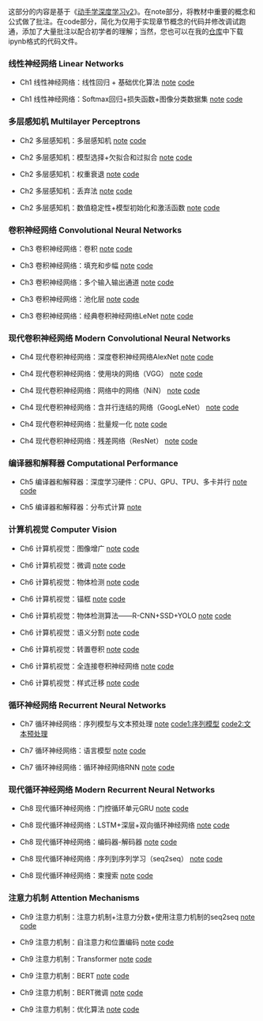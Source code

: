 这部分的内容是基于《[动手学深度学习v2](https://zh-v2.d2l.ai/)》。在note部分，将教材中重要的概念和公式做了批注。在code部分，简化为仅用于实现章节概念的代码并修改调试跑通，添加了大量批注以配合初学者的理解；当然，您也可以在我的[仓库](https://github.com/samuelssj123/samuelssj123.github.io/tree/main/contents/DEEPLEARNING/code)中下载ipynb格式的代码文件。

### 线性神经网络 Linear Networks

- Ch1 线性神经网络：线性回归 + 基础优化算法 [note](https://mailbnueducn-my.sharepoint.com/:b:/g/personal/sjs_mail_bnu_edu_cn/EfLnz4isGJ9LhDAHSfiTQLMBtEFiefaTPLDL699VnVP88w?e=Jb27z4) [code](https://samuelssj123.github.io/contents/DEEPLEARNING/DeepLearning(1).html)
  
- Ch1 线性神经网络：Softmax回归+损失函数+图像分类数据集 [note](https://mailbnueducn-my.sharepoint.com/:b:/g/personal/sjs_mail_bnu_edu_cn/EaR9FKhTZaFAsMchoB1de1wBrbFFsYFhEQnQ4OtCF6JKKw?e=IVfxrD) [code](https://samuelssj123.github.io/contents/DEEPLEARNING/DeepLearning(2).html)


### 多层感知机 Multilayer Perceptrons

- Ch2 多层感知机：多层感知机 [note](https://mailbnueducn-my.sharepoint.com/:b:/g/personal/sjs_mail_bnu_edu_cn/EVkg6ByoFMFPsvce9YUhsaIBIXjX0npVR3SoLsqke9YDXA?e=G34GHb) [code](https://samuelssj123.github.io/contents/DEEPLEARNING/DeepLearning(3).html)

- Ch2 多层感知机：模型选择+欠拟合和过拟合 [note](https://mailbnueducn-my.sharepoint.com/:b:/g/personal/sjs_mail_bnu_edu_cn/EYaNQODkqxtGnRAJ87ofvkoBhee-BJBhTjDU0Brod_U-vg?e=X8EW47)  [code](https://samuelssj123.github.io/contents/DEEPLEARNING/DeepLearning(4).html)

- Ch2 多层感知机：权重衰退 [note](https://mailbnueducn-my.sharepoint.com/:b:/g/personal/sjs_mail_bnu_edu_cn/Edd1_agwqkVIg-jhtmdKaB4BfqHzxlIbIpmJex0TjkOchA?e=k1hpeV)  [code](https://samuelssj123.github.io/contents/DEEPLEARNING/DeepLearning(5).html)

- Ch2 多层感知机：丢弃法 [note](https://mailbnueducn-my.sharepoint.com/:b:/g/personal/sjs_mail_bnu_edu_cn/EUl3KAraXnZPmJnvDEB27lUBTRJ2kXkAzpvgd19NUQumJQ?e=bhB2r8)  [code](https://samuelssj123.github.io/contents/DEEPLEARNING/DeepLearning(6).html)

- Ch2 多层感知机：数值稳定性+模型初始化和激活函数 [note](https://mailbnueducn-my.sharepoint.com/:b:/g/personal/sjs_mail_bnu_edu_cn/ES448HmSuedGpmUk5y0rlWIBMlIqqA2gceL0arWW5yPzng?e=ELUvT5) [code](https://samuelssj123.github.io/contents/DEEPLEARNING/DeepLearning(7).html)

### 卷积神经网络 Convolutional Neural Networks

- Ch3 卷积神经网络：卷积 [note](https://mailbnueducn-my.sharepoint.com/:b:/g/personal/sjs_mail_bnu_edu_cn/Edjcka1qCTFNgeqeaRp1nhwB1ibiXZDWa1IQmA_yHYyvng?e=R6dsSB) [code](https://samuelssj123.github.io/contents/DEEPLEARNING/DeepLearning(8).html)

- Ch3 卷积神经网络：填充和步幅 [note](https://mailbnueducn-my.sharepoint.com/:b:/g/personal/sjs_mail_bnu_edu_cn/EaKrOP1mBLJOtg6VgLv79iUBQCUMKwna-xiObe3IHopV6A?e=zqs4B1) [code](https://samuelssj123.github.io/contents/DEEPLEARNING/DeepLearning(9).html)

- Ch3 卷积神经网络：多个输入输出通道 [note](https://mailbnueducn-my.sharepoint.com/:b:/g/personal/sjs_mail_bnu_edu_cn/Ee65PhaS2OhFrj4qqY_zvZwBwXO7VFCe5K9jO71iw9e4Jg?e=EaW9Da) [code](https://samuelssj123.github.io/contents/DEEPLEARNING/DeepLearning(10).html)

- Ch3 卷积神经网络：池化层 [note](https://mailbnueducn-my.sharepoint.com/:b:/g/personal/sjs_mail_bnu_edu_cn/EaZ3uHG_d8dBikaFY6MMeoYBbf2MGbAHu3-KGp134fGUfw?e=4MFV36) [code](https://samuelssj123.github.io/contents/DEEPLEARNING/DeepLearning(11).html)

- Ch3 卷积神经网络：经典卷积神经网络LeNet [note](https://mailbnueducn-my.sharepoint.com/:b:/g/personal/sjs_mail_bnu_edu_cn/EX0Dlb-JKpVFtAsBx40k_YwBY5AQoLl49fZVb8geKYPt9g?e=hXPReu) [code](https://samuelssj123.github.io/contents/DEEPLEARNING/DeepLearning(12).html)

### 现代卷积神经网络 Modern Convolutional Neural Networks

- Ch4 现代卷积神经网络：深度卷积神经网络AlexNet [note](https://mailbnueducn-my.sharepoint.com/:b:/g/personal/sjs_mail_bnu_edu_cn/EesU8zLJF_RKvtA1jm6YTdkB3Id42-Kj182BG71tLBbQ_g?e=Hvm9qf) [code](https://samuelssj123.github.io/contents/DEEPLEARNING/DeepLearning(13).html)

- Ch4 现代卷积神经网络：使用块的网络（VGG） [note](https://mailbnueducn-my.sharepoint.com/:b:/g/personal/sjs_mail_bnu_edu_cn/ETfUWHvle3BFoYbb2Qxd0noBrnDEdYKXmFTbv6Z1eg5JIg?e=jks0Ql) [code](https://samuelssj123.github.io/contents/DEEPLEARNING/DeepLearning(14).html)

- Ch4 现代卷积神经网络：网络中的网络（NiN） [note](https://mailbnueducn-my.sharepoint.com/:b:/g/personal/sjs_mail_bnu_edu_cn/EX_1cxN8fYdHkShZQgCeYFIBJBaWLaSrdOAK63J_X9I0xg?e=brj6bW) [code](https://samuelssj123.github.io/contents/DEEPLEARNING/DeepLearning(15).html)

- Ch4 现代卷积神经网络：含并行连结的网络（GoogLeNet） [note](https://mailbnueducn-my.sharepoint.com/:b:/g/personal/sjs_mail_bnu_edu_cn/EV0HKqpmfERDijFo-xx_05AB1KCatC4EcwdZ5WzhK20DLQ?e=bEHyVR) [code](https://samuelssj123.github.io/contents/DEEPLEARNING/DeepLearning(16).html)

- Ch4 现代卷积神经网络：批量规一化 [note](https://mailbnueducn-my.sharepoint.com/:b:/g/personal/sjs_mail_bnu_edu_cn/EYSPKU2qesxGgU4YPlKEAcsBdDya-6PNkWHh9_GO1ajuWQ?e=G2MWIc) [code](https://samuelssj123.github.io/contents/DEEPLEARNING/DeepLearning(17).html)

- Ch4 现代卷积神经网络：残差网络（ResNet） [note](https://mailbnueducn-my.sharepoint.com/:b:/g/personal/sjs_mail_bnu_edu_cn/ETHPZCN07x9ArHMXVJGC48ABsxub77PwQwIdI6IZqKXvWA?e=QI33KA) [code](https://samuelssj123.github.io/contents/DEEPLEARNING/DeepLearning(18).html)

### 编译器和解释器 Computational Performance

- Ch5 编译器和解释器：深度学习硬件：CPU、GPU、TPU、多卡并行 [note](https://mailbnueducn-my.sharepoint.com/:b:/g/personal/sjs_mail_bnu_edu_cn/EUb2aYda3cNDiokk1MnquYoBoTODv8QOUIEjDmTHOYSoFQ?e=Frx17C) [code](https://samuelssj123.github.io/contents/DEEPLEARNING/DeepLearning(19).html)

- Ch5 编译器和解释器：分布式计算 [note](https://mailbnueducn-my.sharepoint.com/:b:/g/personal/sjs_mail_bnu_edu_cn/EZkigCL8gbtFs9CRaxC3WGcBxvJ9nGO-GdbnC-kwfrh3Mw?e=lsekgS)

### 计算机视觉 Computer Vision

- Ch6 计算机视觉：图像增广 [note](https://mailbnueducn-my.sharepoint.com/:b:/g/personal/sjs_mail_bnu_edu_cn/EZNn5jiYkJJOn6nKSS5FmRYBoCrEU7qTD-YdQ1MCfY6LCg?e=RbkLFu) [code](https://samuelssj123.github.io/contents/DEEPLEARNING/DeepLearning(21).html)

- Ch6 计算机视觉：微调 [note](https://mailbnueducn-my.sharepoint.com/:b:/g/personal/sjs_mail_bnu_edu_cn/EZyjf5p04lNHo9b5A4mopyYBtfwzXqEFub90DwqID60aVw?e=xDeuXX) [code](https://samuelssj123.github.io/contents/DEEPLEARNING/DeepLearning(22).html)

- Ch6 计算机视觉：物体检测 [note](https://mailbnueducn-my.sharepoint.com/:b:/g/personal/sjs_mail_bnu_edu_cn/EcHt32sPwMNMhFbibFAO3pABiJSOX9XqtzbiPg8xXxQEvQ?e=3oIWId) [code](https://samuelssj123.github.io/contents/DEEPLEARNING/DeepLearning(23).html)

- Ch6 计算机视觉：锚框 [note](https://mailbnueducn-my.sharepoint.com/:b:/g/personal/sjs_mail_bnu_edu_cn/EbFnwHBSBzlFsGobaT9UYKgBhyHUCBXi2n7Mf-UwkGsiNw?e=bIa6p0) [code](https://samuelssj123.github.io/contents/DEEPLEARNING/DeepLearning(24).html)

- Ch6 计算机视觉：物体检测算法——R-CNN+SSD+YOLO [note](https://mailbnueducn-my.sharepoint.com/:b:/g/personal/sjs_mail_bnu_edu_cn/EeUR3B9E5gpPg6JazSoJHGQBG_7k4J4OEe5J6G1H7guvvA?e=4YhCRU) [code](https://samuelssj123.github.io/contents/DEEPLEARNING/DeepLearning(25).html)

- Ch6 计算机视觉：语义分割 [note](https://mailbnueducn-my.sharepoint.com/:b:/g/personal/sjs_mail_bnu_edu_cn/EclrLYWZAv9LhVzTs9kXYdABb-sJ0y-11ikkJTcAoSk0hg?e=S187Hc) [code](https://samuelssj123.github.io/contents/DEEPLEARNING/DeepLearning(26).html)

- Ch6 计算机视觉：转置卷积 [note](https://mailbnueducn-my.sharepoint.com/:b:/g/personal/sjs_mail_bnu_edu_cn/EVOv8HYvX6RLkiI6FarfEIgB-ig9CY2Il164VPFS6VH0EA?e=5NcOL6) [code](https://samuelssj123.github.io/contents/DEEPLEARNING/DeepLearning(27).html)

- Ch6 计算机视觉：全连接卷积神经网络 [note](https://mailbnueducn-my.sharepoint.com/:b:/g/personal/sjs_mail_bnu_edu_cn/EXiEhUdQuXlNvsuqIUUNI0oBiuapuTeyAp109BhhjbAIHg?e=OEB26F) [code](https://samuelssj123.github.io/contents/DEEPLEARNING/DeepLearning(28).html)

- Ch6 计算机视觉：样式迁移 [note](https://mailbnueducn-my.sharepoint.com/:b:/g/personal/sjs_mail_bnu_edu_cn/ESfST4f10NNBsFgbvqHRrEQBUV9ml7y0IyaMN1yYKhMxyQ?e=18rgIh) [code](https://samuelssj123.github.io/contents/DEEPLEARNING/DeepLearning(29).html)

### 循环神经网络 Recurrent Neural Networks

- Ch7 循环神经网络：序列模型与文本预处理 [note](https://mailbnueducn-my.sharepoint.com/:b:/g/personal/sjs_mail_bnu_edu_cn/EUqOBd7FuKFEiHH0KaymijYBsewPX35xvhjh8hTNBwmJHA?e=PkvHQk) [code1:序列模型](https://samuelssj123.github.io/contents/DEEPLEARNING/DeepLearning(30).html) [code2:文本预处理](https://samuelssj123.github.io/contents/DEEPLEARNING/DeepLearning(31).html)

- Ch7 循环神经网络：语言模型 [note](https://mailbnueducn-my.sharepoint.com/:b:/g/personal/sjs_mail_bnu_edu_cn/EUgT3_fGmedDsxHWSLqcAz8BmoPRbJPX0uME6i6macb94w?e=BBdhus) [code](https://samuelssj123.github.io/contents/DEEPLEARNING/DeepLearning(32).html)

- Ch7 循环神经网络：循环神经网络RNN [note](https://mailbnueducn-my.sharepoint.com/:b:/g/personal/sjs_mail_bnu_edu_cn/EQMlZxIkV5VLq1L8BRRn3qgBkDN7l5mmyUgNrtmPJAmjXw?e=a3Za7H) [code](https://samuelssj123.github.io/contents/DEEPLEARNING/DeepLearning(33).html)

### 现代循环神经网络 Modern Recurrent Neural Networks

- Ch8 现代循环神经网络：门控循环单元GRU [note](https://mailbnueducn-my.sharepoint.com/:b:/g/personal/sjs_mail_bnu_edu_cn/EWtd9ba4fkNDu2RQr77lAJkB3507h1dh83QG4S5RungSlw?e=9OZfGB) [code](https://samuelssj123.github.io/contents/DEEPLEARNING/DeepLearning(34).html)

- Ch8 现代循环神经网络：LSTM+深层+双向循环神经网络 [note](https://mailbnueducn-my.sharepoint.com/:b:/g/personal/sjs_mail_bnu_edu_cn/Eaz9uABcSPpGso5XMkHEifEBCCcfTB6IRMf8jWdDJRQKWQ?e=dUQn43) [code](https://samuelssj123.github.io/contents/DEEPLEARNING/DeepLearning(35).html)

- Ch8 现代循环神经网络：编码器-解码器 [note](https://mailbnueducn-my.sharepoint.com/:b:/g/personal/sjs_mail_bnu_edu_cn/EUeAdYfTF05PgppnGDU7PfABKJbVc1lCKLHMF8Nt6kevhQ?e=XkTfNu) [code](https://samuelssj123.github.io/contents/DEEPLEARNING/DeepLearning(36).html)

- Ch8 现代循环神经网络：序列到序列学习（seq2seq） [note](https://mailbnueducn-my.sharepoint.com/:b:/g/personal/sjs_mail_bnu_edu_cn/EVNrycbxBf1Huk6nOSG6d0sB1WjdL9VRuq-JkXHLYwZ_eQ?e=htylqI) [code](https://samuelssj123.github.io/contents/DEEPLEARNING/DeepLearning(37).html)

- Ch8 现代循环神经网络：束搜索 [note](https://mailbnueducn-my.sharepoint.com/:b:/g/personal/sjs_mail_bnu_edu_cn/EZ3v1GSQ_rdKgw981Wud0DUBum696Pba3k4KoUzoFfv3pw?e=fjF9wQ) [code](https://samuelssj123.github.io/contents/DEEPLEARNING/DeepLearning(38).html)

### 注意力机制 Attention Mechanisms

- Ch9 注意力机制：注意力机制+注意力分数+使用注意力机制的seq2seq [note](https://mailbnueducn-my.sharepoint.com/:b:/g/personal/sjs_mail_bnu_edu_cn/Ec3PWs76xDJFs6Zj9gvQDhEBjlqP9IBqJTpfYmdb0XMZzQ?e=z1jIlR) [code](https://samuelssj123.github.io/contents/DEEPLEARNING/DeepLearning(39).html)

- Ch9 注意力机制：自注意力和位置编码 [note](https://mailbnueducn-my.sharepoint.com/:b:/g/personal/sjs_mail_bnu_edu_cn/EVJsz9YkcihKqcFWQEyvtHEBXcwDa2qE2dMPxvWNmky-ow?e=vryNbZ) [code](https://samuelssj123.github.io/contents/DEEPLEARNING/DeepLearning(40).html)

- Ch9 注意力机制：Transformer [note](https://mailbnueducn-my.sharepoint.com/:b:/g/personal/sjs_mail_bnu_edu_cn/EUc-u1Gt5mpFgTXPBm2sLCkBj6dnDzdmGW7hI1iELeIHkw?e=eMDEdN) [code](https://samuelssj123.github.io/contents/DEEPLEARNING/DeepLearning(41).html)

- Ch9 注意力机制：BERT [note](https://mailbnueducn-my.sharepoint.com/:b:/g/personal/sjs_mail_bnu_edu_cn/Eagll4F3ZVdOtmXv-j-zF2YB6AuERdfNsUbIZbgdoHBYYQ?e=pH0mPY) [code](https://samuelssj123.github.io/contents/DEEPLEARNING/DeepLearning(42).html)

- Ch9 注意力机制：BERT微调 [note](https://mailbnueducn-my.sharepoint.com/:b:/g/personal/sjs_mail_bnu_edu_cn/EcVuhh4n5QRKrbdqQat4pqIBSuNQjzD99fmmDMz0mXMjug?e=RR13QV) [code](https://samuelssj123.github.io/contents/DEEPLEARNING/DeepLearning(43).html)

- Ch9 注意力机制：优化算法 [note](https://mailbnueducn-my.sharepoint.com/:b:/g/personal/sjs_mail_bnu_edu_cn/EZ6yU96SMHxNpbEiAGY2kqUBVjBBtNuDBY1YvqxvLxwrYA?e=P0XnMW) [code](https://samuelssj123.github.io/contents/DEEPLEARNING/DeepLearning(44).html)
